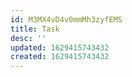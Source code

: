 ```yaml
---
id: M3MX4vD4v0mmMh3zyfEMS
title: Task
desc: ''
updated: 1629415743432
created: 1629415743432
---
```


